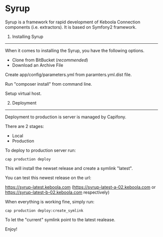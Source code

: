 Syrup
========================

Syrup is a framework for rapid development of Keboola Connection components (i.e. extractors).
It is based on Symfony2 framework.

1) Installing Syrup
----------------------------------

When it comes to installing the Syrup, you have the
following options.

- Clone from BitBucket (*recommended*)
- Download an Archive File

Create app/config/parameters.yml from paramters.yml.dist file.

Run "composer install" from command line.

Setup virtual host.


2) Deployment
-------------------------------------

Deployment to production is server is managed by Capifony.

There are 2 stages:

- Local
- Production

To deploy to production server run:

	cap production deploy

This will install the newset release and create a symlink "latest".

You can test this newest release on the url:

https://syrup-latest.keboola.com (https://syrup-latest-a-02.keboola.com or https://syrup-latest-b-02.keboola.com respectively)

When everything is working fine, simply run:

	cap production deploy:create_symlink

To let the "current" symlink point to the latest realease.

Enjoy!

